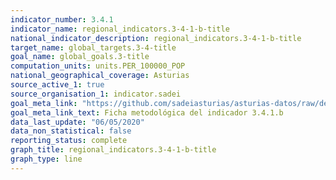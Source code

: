 ```yaml
---
indicator_number: 3.4.1
indicator_name: regional_indicators.3-4-1-b-title
national_indicator_description: regional_indicators.3-4-1-b-title
target_name: global_targets.3-4-title
goal_name: global_goals.3-title
computation_units: units.PER_100000_POP
national_geographical_coverage: Asturias
source_active_1: true
source_organisation_1: indicator.sadei
goal_meta_link: "https://github.com/sadeiasturias/asturias-datos/raw/develop/descargas/metodologia/3.4.1.b.pdf"
goal_meta_link_text: Ficha metodológica del indicador 3.4.1.b
data_last_update: "06/05/2020"
data_non_statistical: false
reporting_status: complete
graph_title: regional_indicators.3-4-1-b-title
graph_type: line
---
```

